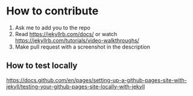 # How to contribute
1. Ask me to add you to the repo
2. Read https://jekyllrb.com/docs/ or watch https://jekyllrb.com/tutorials/video-walkthroughs/
3. Make pull request with a screenshot in the description

## How to test locally
https://docs.github.com/en/pages/setting-up-a-github-pages-site-with-jekyll/testing-your-github-pages-site-locally-with-jekyll
